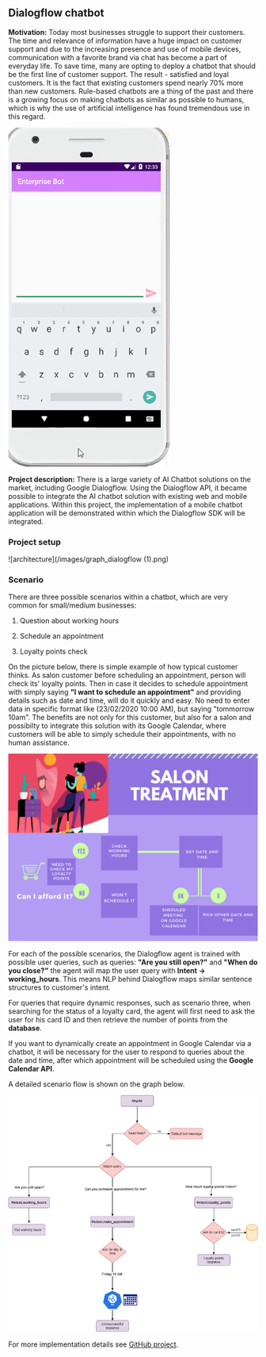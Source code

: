 ## Dialogflow chatbot

**Motivation:** Today most businesses struggle to support their customers. The time and relevance of information have a huge impact on customer support and due to the increasing presence and use of mobile devices, communication with a favorite brand via chat has become a part of everyday life. To save time, many are opting to deploy a chatbot that should be the first line of customer support. The result - satisfied and loyal customers. It is the fact that existing customers spend nearly 70% more than new customers. 
Rule-based chatbots are a thing of the past and there is a growing focus on making chatbots as similar as possible to humans, which is why the use of artificial intelligence has found tremendous use in this regard.

![Chatbot](/images/chat.gif) 

**Project description:** There is a large variety of AI Chatbot solutions on the market, including Google Dialogflow. Using the Dialogflow API, it became possible to integrate the AI chatbot solution with existing web and mobile applications. Within this project, the implementation of a mobile chatbot application will be demonstrated within which the Dialogflow SDK will be integrated.

### Project setup


![architecture](/images/graph_dialogflow (1).png)


### Scenario

There are three possible scenarios within a chatbot, which are very common for small/medium businesses:

1. Question about working hours

2. Schedule an appointment

3. Loyalty points check

On the picture below, there is simple example of how typical customer thinks. As salon customer before scheduling an appointment, person will check its' loyalty points. Then in case it decides to schedule appointment with simply saying __"I want to schedule an appointment"__ and providing details such as date and time, will do it quickly and easy. No need to enter data in specific format like (23/02/2020 10:00 AM), but saying "tommorrow 10am". 
The benefits are not only for this customer, but also for a salon and possibilty to integrate this solution with its Google Calendar, where customers will be able to simply schedule their appointments, with no human assistance. 

![use case](/images/shopping.png)

For each of the possible scenarios, the Dialogflow agent is trained with possible user queries, such as queries:
__"Are you still open?"__ and __"When do you close?"__ the agent will map the user query with __Intent -> working_hours__. This means NLP behind Dialogflow maps similar sentence structures to customer's intent.

For queries that require dynamic responses, such as scenario three, when searching for the status of a loyalty card, the agent will first need to ask the user for his card ID and then retrieve the number of points from the **database**.

If you want to dynamically create an appointment in Google Calendar via a chatbot, it will be necessary for the user to respond to queries about the date and time, after which appointment will be scheduled using the **Google Calendar API**.

A detailed scenario flow is shown on the graph below.

![use case](/images/dialogflow.png)

For more implementation details see [GitHub project](https://github.com/vildanap/DialogflowChatbot).

